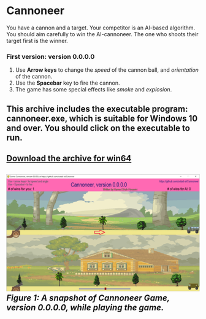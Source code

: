 # Cannoneer
You have a cannon and a target. Your competitor is an AI-based algorithm. You should aim carefully to win the AI-cannoneer. The one who shoots their target first is the winner.
### First version: version 0.0.0.0
1. Use **Arrow keys** to change the *speed* of the cannon ball, and *orientation* of the cannon.
2. Use the **Spacebar** key to fire the cannon.
3. The game has some special effects like *smoke* and *explosion*.
## This archive includes the executable program: **cannoneer.exe**, which is suitable for **Windows 10** and over. You should click on the executable to run.
[Download the archive for win64](https://drive.google.com/file/d/16JvVxDYcD4DzAJhl8CRlaT45etccicil/view?usp=sharing)
---
![A snapshot of the game: Cannoneer, version 0.0.0.0](Media/ver-0-0-0-0.jpg) *Figure 1: A snapshot of Cannoneer Game, version 0.0.0.0, while playing the game.*
---
